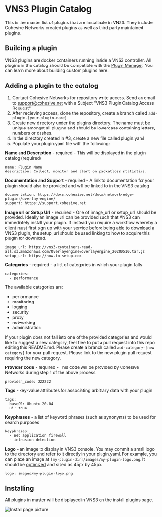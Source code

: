 # VNS3 Plugin Catalog
This is the master list of plugins that are installable in VNS3. They include Cohesive Networks created plugins as well as third party maintained plugins.

## Building a plugin
VNS3 plugins are docker containers running inside a VNS3 controller. All plugins in the catalog should be compatible with the [Plugin Manager](https://docs.cohesive.net/docs/network-edge-plugins/plugin-manager). You can learn more about building custom plugins here.

## Adding a plugin to the catalog
1. Contact Cohesive Networks for repository write access. Send an email to support@cohesive.net with a Subject "VNS3 Plugin Catalog Access Request"
2. After recieving access, clone the repository, create a branch called `add-plugin-[your-plugin-name]`
3. Create new directory under the plugins directory. The name must be unique amongst all plugins and should be lowercase containing letters, numbers or dashes.
4. In the directory created in #3, create a new file called plugin.yaml
5. Populate your plugin.yaml file with the following:


**Name and Description** - required - This will be displayed in the plugin catalog (required)
```
name: Plugin Name
description: Collect, monitor and alert on packetloss statistics.
```

**Documentation and Support** - required - A link to documentation for your plugin should also be provided and will be linked to in the VNS3 catalog
```
documentation: https://docs.cohesive.net/docs/network-edge-plugins/overlay-engine/
support: https://support.cohesive.net
```

**Image url or Setup Url** - required - One of image_url or setup_url should be provided. Ideally an image url can be provided such that VNS3 can immediately install your plugin. If instead you require a workflow whereby a client must first sign up with your service before being able to download a VNS3 plugin, the setup_url should be used linking to how to acquire this plugin for download.
```
image_url: https://vns3-containers-read-all.s3.amazonaws.com/Overlayengine/overlayengine_20200510.tar.gz
setup_url: https://how.to.setup.com
```

**Categories** - required - a list of categories in which your plugin falls
```
categories:
  - performance
```

The available categories are:
- performance
- monitoring
- logging
- security
- proxy
- networking
- administration

If your plugin does not fall into one of the provided categories and would like to suggest a new category, feel free to put a pull request into this repo editing this README.md. Please create a branch called `add-category-[new category]` for your pull request. Please link to the new plugin pull request requiring the new category.

**Provider code** - required - This code will be provided by Cohesive Networks during step 1 of the above process
```
provider_code: 222222
```

**Tags** - key-value attributes for associating arbitrary data with your plugin
```
tags:
  baseOS: Ubuntu 20.04
  ui: true
```

**Keyphrases** - a list of keyword phrases (such as synonyms) to be used for search purposes 
```
keyphrases:
  - Web application firewall
  - intrusion detection
```

**Logo** - an image to display in VNS3 console. You may commit a small logo to the directory and refer to it directly in your plugin.yaml. For example, you can place an image at `[my-plugin-dir]/images/my-plugin-logo.png`. It should be [optimized](https://tinypng.com/) and sized as 45px by 45px.
```
logo: images/my-plugin-logo.png
```


## Installing
All plugins in master will be displayed in VNS3 on the install plugins page.

![Install page picture](https://cohesive-networks.s3.amazonaws.com/plugins/plugin-catalog.png "VNS3 plugin install page")

